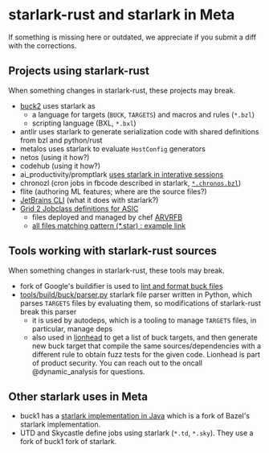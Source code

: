 # starlark-rust and starlark in Meta

If something is missing here or outdated,
we appreciate if you submit a diff with the corrections.

## Projects using starlark-rust

When something changes in starlark-rust,
these projects may break.

* [buck2](https://www.internalfb.com/code/buck2)
  uses starlark as
  * a language for targets (`BUCK`, `TARGETS`)
    and macros and rules (`*.bzl`)
  * scripting language (BXL, `*.bxl`)
* antlir uses starlark to generate serialization code
  with shared definitions from bzl and python/rust
* metalos uses starlark to evaluate `HostConfig` generators
* netos (using it how?)
* codehub (using it how?)
* ai_productivity/promptlark
  [uses starlark in interative sessions](https://fburl.com/workplace/3um0vn1j)
* chronozl (cron jobs in fbcode described in starlark,
  [`*.chronos.bzl`](https://fburl.com/code/kzx3p477))
* flite (authoring ML features; where are the source files?)
* [JetBrains CLI](https://fburl.com/code/hetua4cx)
  (what it does with starlark?)
* [Grid 2 Jobclass definitions for ASIC](https://www.internalfb.com/intern/wiki/ESE/SPEAR/ASIC/User_Documentation/EDA/GridCLI_-_a_compute_job_scheduling_tool/User_Documentation/Grid_2_Jobclasses/)
  * files deployed and managed by chef [ARVR](https://www.internalfb.com/code/opsfiles/chef/itchef/cookbooks/other/fbit_arvredamgmt/files/default/)[FB](https://www.internalfb.com/code/opsfiles/chef/itchef/cookbooks/other/fbit_fbedamgmt/files/default/)
  * [all files matching pattern (*.star) : example link](https://www.internalfb.com/code/opsfiles/chef/itchef/cookbooks/other/fbit_arvredamgmt/files/default/snc/prod/jobconfigs/)
## Tools working with starlark-rust sources

When something changes in starlark-rust,
these tools may break.

* fork of Google's buildifier is used to
  [lint and format buck files](https://fburl.com/code/gnje3elg)
* [tools/build/buck/parser.py](https://fburl.com/code/w2j2nazt)
  starlark file parser written in Python, which parses `TARGETS` files
  by evaluating them, so modifications of starlark-rust
  break this parser
  * it is used by autodeps, which is a tooling to manage
    `TARGETS` files, in particular, manage deps
  * also used in [lionhead](https://fburl.com/code/sp6wv67n)
    to get a list of buck targets, and then generate new buck target
    that compile the same sources/dependencies with a different rule
    to obtain fuzz tests for the given code.
    Lionhead is part of product security.
    You can reach out to the oncall @dynamic_analysis for questions.

## Other starlark uses in Meta

* buck1 has a
  [starlark implementation in Java](https://www.internalfb.com/code/fbsource/xplat/build_infra/buck_client/starlark/)
  which is a fork of Bazel's starlark implementation.
* UTD and Skycastle define jobs using starlark (`*.td`, `*.sky`).
  They use a fork of buck1 fork of starlark.
